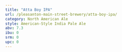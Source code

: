 ```yaml
---
title: "Atta Boy IPA"
url: /pleasanton-main-street-brewery/atta-boy-ipa/
category: North American Ale
style: American-Style India Pale Ale
abv: 7.3
ibu: 0
srm: 0
upc: 0
---
```


